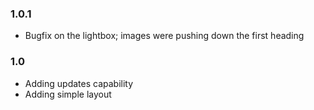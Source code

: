 ### 1.0.1
* Bugfix on the lightbox; images were pushing down the first heading

### 1.0
* Adding updates capability
* Adding simple layout